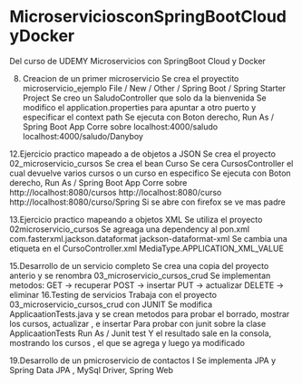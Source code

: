 # MicroserviciosconSpringBootCloudyDocker
Del curso de UDEMY Microservicios con SpringBoot Cloud y Docker

8. Creacion de un primer microservicio
  Se crea el proyectito microservicio_ejemplo
  File / New / Other / Spring Boot / Spring Starter Project
  Se creo un SaludoController que solo da la bienvenida
  Se modifico el application.properties para apuntar a otro puerto y especificar el context path
  Se ejecuta con Boton derecho, Run As / Spring Boot App
  Corre sobre localhost:4000/saludo
              localhost:4000/saludo/Danyboy

12.Ejercicio practico mapeado a de objetos a JSON 
  Se crea el proyecto 02_microservicio_cursos
  Se crea el bean Curso
  Se cera CursosController el cual devuelve varios cursos o un curso en especifico
  Se ejecuta con Boton derecho, Run As / Spring Boot App
  Corre sobre http://localhost:8080/cursos
              http://localhost:8080/curso
              http://localhost:8080/curso/Spring
  Si se abre con firefox se ve mas padre            

13.Ejercicio practico mapeando a objetos XML
  Se utiliza el proyecto 02microservicio_cursos
  Se agreaga una dependency al pon.xml
    <dependency>
			<groupId>com.fasterxml.jackson.dataformat</groupId>
			<artifactId>jackson-dataformat-xml</artifactId>
		</dependency>
   Se cambia una etiqueta en el CursoController.xml
    MediaType.APPLICATION_XML_VALUE

15.Desarrollo de un servicio completo
  Se crea una copia del proyecto anterio y se renombra 03_microservicio_cursos_crud
    Se implementan metodos: GET -> recuperar
                            POST -> insertar
                            PUT -> actualizar
                            DELETE -> eliminar
16.Testing de servicios
  Trabaja con el proyecto 03_microservicio_cursos_crud con JUNIT
  Se modifica ApplicaationTests.java y se crean metodos para probar el borrado, mostrar los cursos, actualizar , e insertar
  Para probar con junit sobre la clase ApplicaationTests Run As / Junit test
  Y el resultado sale en la consola, mostrando los cursos , el que se agrega  y luego ya modificado
  
19.Desarrollo de un pmicroservicio de contactos I
    Se implementa JPA y Spring Data JPA , MySql Driver, Spring Web
    
  
  
  
  
  
